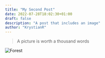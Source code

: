 ```yaml
---
title: "My Second Post"
date: 2022-07-28T18:02:30+01:00
draft: false
description: "A post that includes an image"
author: "KrystianR"
---
```


> A picture is worth a thousand words

![Forest](/static/forest.jpg)

